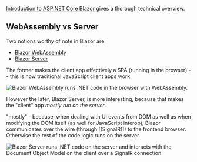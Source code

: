[Introduction to ASP.NET Core Blazor](https://docs.microsoft.com/en-ca/aspnet/core/blazor/?view=aspnetcore-5.0) gives a thorough technical overview.

## WebAssembly vs Server

Two notions worthy of note in Blazor are

- [Blazor WebAssembly](https://docs.microsoft.com/en-ca/aspnet/core/blazor/?view=aspnetcore-5.0#blazor-webassembly)
- [Blazor Server](https://docs.microsoft.com/en-ca/aspnet/core/blazor/?view=aspnetcore-5.0#blazor-server)

The former makes the client app effectively a SPA (running in the browser) -- this is how traditional JavaScript client apps work.

![Blazor WebAssembly runs .NET code in the browser with WebAssembly.](https://docs.microsoft.com/en-ca/aspnet/core/blazor/index/_static/blazor-webassembly.png?view=aspnetcore-5.0)

However the later, Blazor Server, is more interesting, because that makes the "client" app *mostly run on the server*. 

"mostly" - because, when dealing with UI events from DOM as well as when modifying the DOM itself (as well for JavaScript interop), Blazor communicates over the wire (through [[SignalR]]) to the frontend browser. Otherwise the rest of the code logic runs on the server.

![Blazor Server runs .NET code on the server and interacts with the Document Object Model on the client over a SignalR connection](https://docs.microsoft.com/en-ca/aspnet/core/blazor/index/_static/blazor-server.png?view=aspnetcore-5.0)